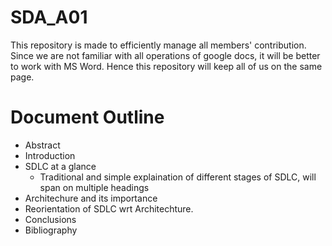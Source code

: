# SDA_A01
This repository is made to efficiently manage all members' contribution. 
Since we are not familiar with all operations of google docs, it will be better to work with MS Word. 
Hence this repository will keep all of us on the same page.

# Document Outline
- Abstract
- Introduction
- SDLC at a glance
  - Traditional and simple explaination of different stages of SDLC, will span on multiple headings
- Architechure and its importance
- Reorientation of SDLC wrt Architechture.
- Conclusions
- Bibliography
